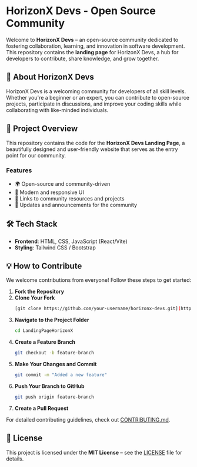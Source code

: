 # HorizonX Devs - Open Source Community

Welcome to **HorizonX Devs** – an open-source community dedicated to fostering collaboration, learning, and innovation in software development. This repository contains the **landing page** for HorizonX Devs, a hub for developers to contribute, share knowledge, and grow together.

## 🌟 About HorizonX Devs
HorizonX Devs is a welcoming community for developers of all skill levels. Whether you're a beginner or an expert, you can contribute to open-source projects, participate in discussions, and improve your coding skills while collaborating with like-minded individuals.

## 🚀 Project Overview
This repository contains the code for the **HorizonX Devs Landing Page**, a beautifully designed and user-friendly website that serves as the entry point for our community.

### Features
- 🌍 Open-source and community-driven
- 🎨 Modern and responsive UI
- 🔗 Links to community resources and projects
- 📢 Updates and announcements for the community

## 🛠️ Tech Stack
- **Frontend**: HTML, CSS, JavaScript (React/Vite)
- **Styling**: Tailwind CSS / Bootstrap

## 💡 How to Contribute
We welcome contributions from everyone! Follow these steps to get started:

1. **Fork the Repository**
2. **Clone Your Fork**
   ```sh
   [git clone https://github.com/your-username/horizonx-devs.git](https://github.com/HorizonXNGP/LandingPageHorizonX.git)
   ```
3. **Navigate to the Project Folder**
   ```sh
   cd LandingPageHorizonX
   ```
4. **Create a Feature Branch**
   ```sh
   git checkout -b feature-branch
   ```
5. **Make Your Changes and Commit**
   ```sh
   git commit -m "Added a new feature"
   ```
6. **Push Your Branch to GitHub**
   ```sh
   git push origin feature-branch
   ```
7. **Create a Pull Request**

For detailed contributing guidelines, check out [CONTRIBUTING.md](CONTRIBUTING.md).

## 📜 License
This project is licensed under the **MIT License** – see the [LICENSE](LICENSE) file for details.

